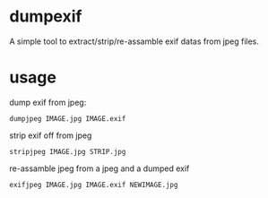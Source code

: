 # dumpexif
A simple tool to extract/strip/re-assamble exif datas from jpeg files.

# usage

dump exif from jpeg:

    dumpjpeg IMAGE.jpg IMAGE.exif
  
strip exif off from jpeg

    stripjpeg IMAGE.jpg STRIP.jpg
  
re-assamble jpeg from a jpeg and a dumped exif

    exifjpeg IMAGE.jpg IMAGE.exif NEWIMAGE.jpg
